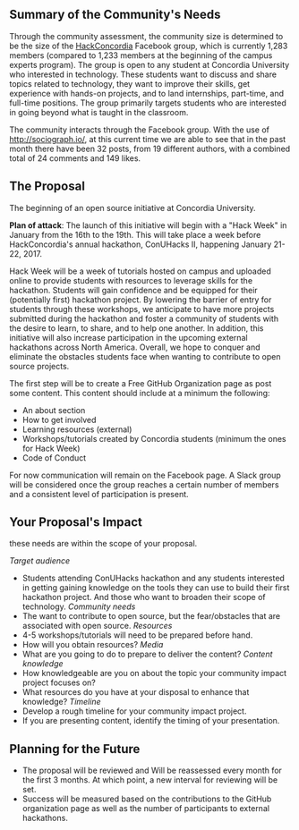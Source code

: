 ## Summary of the Community's Needs

Through the community assessment, the community size is determined to be the size of the [HackConcordia](https://www.facebook.com/groups/hackconcordia/) Facebook group, which is currently 1,283 members (compared to 1,233 members at the beginning of the campus experts program). The group is open to any student at Concordia University who interested in technology. These students want to discuss and share topics related to technology, they want to improve their skills, get experience with hands-on projects, and to land internships, part-time, and full-time positions. The group primarily targets students who are interested in going beyond what is taught in the classroom.

The community interacts through the Facebook group. With the use of http://sociograph.io/, at this current time we are able to see that in the past month there have been 32 posts, from 19 different authors, with a combined total of 24 comments and 149 likes.

## The Proposal

The beginning of an open source initiative at Concordia University.

**Plan of attack**: The launch of this initiative will begin with a "Hack Week" in January from the 16th to the 19th. This will take place a week before HackConcordia's annual hackathon, ConUHacks II, happening January 21-22, 2017.

Hack Week will be a week of tutorials hosted on campus and uploaded online to provide students with resources to leverage skills for the hackathon. Students will gain confidence and be equipped for their (potentially first) hackathon project. By lowering the barrier of entry for students through these workshops, we anticipate to have more projects submitted during the hackathon and foster a community of students with the desire to learn, to share, and to help one another. In addition, this initiative will also increase participation in the upcoming external hackathons across North America. Overall, we hope to conquer and eliminate the obstacles students face when wanting to contribute to open source projects.

The first step will be to create a Free GitHub Organization page as post some content. This content should include at a minimum the following:
- An about section
- How to get involved
- Learning resources (external)
- Workshops/tutorials created by Concordia students (minimum the ones for Hack Week)
- Code of Conduct

For now communication will remain on the Facebook page. A Slack group will be considered once the group reaches a certain number of members and a consistent level of participation is present.

## Your Proposal's Impact

 these needs are within the scope of your proposal.

 *Target audience*
  - Students attending ConUHacks hackathon and any students interested in getting gaining knowledge on the tools they can use to build their first hackathon project. And those who want to broaden their scope of technology.
 *Community needs*
  - The want to contribute to open source, but the fear/obstacles that are associated with open source.
 *Resources*
  - 4-5 workshops/tutorials will need to be prepared before hand.
  - How will you obtain resources?
 *Media*
  - What are you going to do to prepare to deliver the content?
 *Content knowledge*
  - How knowledgeable are you on about the topic your community impact project focuses on?
  - What resources do you have at your disposal to enhance that knowledge?
 *Timeline*
  - Develop a rough timeline for your community impact project.
  - If you are presenting content, identify the timing of your presentation.

## Planning for the Future

- The proposal will be reviewed and Will be reassessed every month for the first 3 months. At which point, a new interval for reviewing will be set.
- Success will be measured based on the contributions to the GitHub organization page as well as the number of participants to external hackathons.
